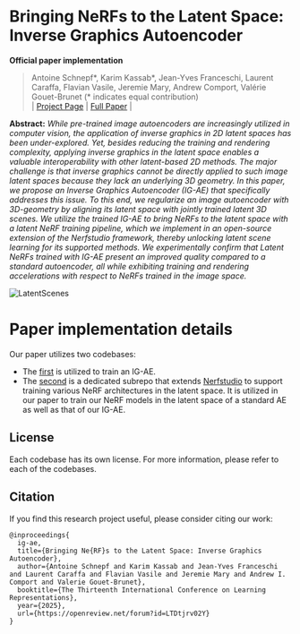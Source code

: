# Bringing NeRFs to the Latent Space: Inverse Graphics Autoencoder
**Official paper implementation**
> Antoine Schnepf*, Karim Kassab*, Jean-Yves Franceschi, Laurent Caraffa, Flavian Vasile, Jeremie Mary, Andrew Comport, Valérie Gouet-Brunet (* indicates equal contribution)<br>
| [Project Page](https://ig-ae.github.io) | [Full Paper](https://arxiv.org/abs/2410.22936) |<br>

<b>Abstract:</b> *While pre-trained image autoencoders are increasingly utilized in computer vision, the application of inverse graphics in 2D latent spaces has been under-explored. Yet, besides reducing the training and rendering complexity, applying inverse graphics in the latent space enables a valuable interoperability with other latent-based 2D methods. The major challenge is that inverse graphics cannot be directly applied to such image latent spaces because they lack an underlying 3D geometry. In this paper, we propose an Inverse Graphics Autoencoder (IG-AE) that specifically addresses this issue. To this end, we regularize an image autoencoder with 3D-geometry by aligning its latent space with jointly trained latent 3D scenes. We utilize the trained IG-AE to bring NeRFs to the latent space with a latent NeRF training pipeline, which we implement in an open-source extension of the Nerfstudio framework, thereby unlocking latent scene learning for its supported methods. We experimentally confirm that Latent NeRFs trained with IG-AE present an improved quality compared to a standard autoencoder, all while exhibiting training and rendering accelerations with respect to NeRFs trained in the image space.*

![LatentScenes](assets/latent_scenes.gif)

# Paper implementation details
Our paper utilizes two codebases:
- The [first](./igae_training) is utilized to train an IG-AE.
- The [second](./latent-nerfstudio) is a dedicated subrepo that extends [Nerfstudio](https://github.com/nerfstudio-project/nerfstudio) to support training various NeRF architectures in the latent space. It is utilized in our paper to train our NeRF models in the latent space of a standard AE as well as that of our IG-AE.

## License

Each codebase has its own license. For more information, please refer to each of the codebases.

## Citation

If you find this research project useful, please consider citing our work:
```
@inproceedings{
  ig-ae,
  title={Bringing Ne{RF}s to the Latent Space: Inverse Graphics Autoencoder},
  author={Antoine Schnepf and Karim Kassab and Jean-Yves Franceschi and Laurent Caraffa and Flavian Vasile and Jeremie Mary and Andrew I. Comport and Valerie Gouet-Brunet},
  booktitle={The Thirteenth International Conference on Learning Representations},
  year={2025},
  url={https://openreview.net/forum?id=LTDtjrv02Y}
}
```
